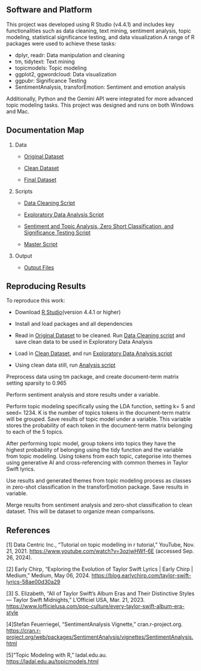## Software and Platform

This project was developed using R Studio (v4.4.1) and includes key functionalities such as data cleaning, text mining, sentiment analysis, topic modeling, statistical significance testing, and data visualization.A range of R packages were used to achieve these tasks:

- dplyr, readr: Data manipulation and cleaning
- tm, tidytext: Text mining
- topicmodels: Topic modeling
- ggplot2, ggwordcloud: Data visualization
- ggpubr: Significance Testing
- SentimentAnalysis, transforEmotion: Sentiment and emotion analysis

Additionally, Python and the Gemini API were integrated for more advanced topic modeling tasks. This project was designed and runs on both Windows and Mac.

## Documentation Map
1. Data
   
     - [Original Dataset](https://github.com/cann-emma/DSProject1/blob/main/data/ts_discography_original.csv) 


     - [Clean Dataset](https://github.com/cann-emma/DSProject1/blob/main/data/ts_discography_clean.csv)


     - [Final Dataset](https://github.com/cann-emma/DSProject1/blob/main/data/ts_discography_final.csv)
   
2. Scripts
   
     - [Data Cleaning Script](https://github.com/cann-emma/DSProject1/blob/main/scripts/TSwift-DataCleaning.R)

   
     - [Exploratory Data Analysis Script](https://github.com/cann-emma/DSProject1/blob/main/scripts/TSwift-EDA.R)
   

     - [Sentiment and Topic Analysis, Zero Short Classification, and Significance Testing Script](https://github.com/cann-emma/DSProject1/blob/main/scripts/TSwift-Analysis.R)

   
     - [Master Script](https://github.com/cann-emma/DSProject1/blob/main/scripts/TSwift-MasterAnalysis.R)
   
3. Output

   - [Output Files](https://github.com/cann-emma/DSProject1/tree/main/output)

## Reproducing Results
To reproduce this work:

- Download [R Studio](https://cran.r-project.org/)(version 4.4.1 or higher)

- Install and load packages and all dependencies

- Read in [Original Dataset](https://github.com/cann-emma/DSProject1/blob/main/data/ts_discography_original.csv) to be cleaned. Run [Data Cleaning script](https://github.com/cann-emma/DSProject1/blob/main/scripts/TSwift-DataCleaning.R) and save clean data to be used in Exploratory Data Analysis

- Load in [Clean Dataset](https://github.com/cann-emma/DSProject1/blob/main/data/ts_discography_clean.csv), and run [Exploratory Data Analysis script](https://github.com/cann-emma/DSProject1/blob/main/scripts/TSwift-EDA.R)

- Using clean data still, run [Analysis script](https://github.com/cann-emma/DSProject1/blob/main/scripts/TSwift-Analysis.R)


Preprocess data using tm package, and create document-term matrix setting sparsity to 0.965

Perform sentiment analysis and store results under a variable.

Perform topic modeling specifically using the LDA function, setting k= 5 and seed= 1234. K is the number of topics tokens in the document-term matrix will be grouped. Save results of topic model under a variable. This variable stores the probability of each token in the document-term matrix belonging to each of the 5 topics. 

After performing topic model, group tokens into topics they have the highest probability of belonging using the tidy function and the variable from topic modeling. Using tokens from each topic, categorise into themes using generative AI and cross-referencing with common themes in Taylor Swift lyrics.

Use results and generated themes from topic modeling process as classes in zero-shot classification in the transforEmotion package. Save results in variable. 

Merge results from sentiment analysis and zero-shot classification to clean dataset. This will be dataset to organize mean comparisons.



## References

[1] Data Centric Inc., “Tutorial on topic modelling in r tutorial,” YouTube, Nov. 21, 2021. 
https://www.youtube.com/watch?v=3ozjwHWf-6E (accessed Sep. 26, 2024).

[2] Early Chirp, “Exploring the Evolution of Taylor Swift Lyrics | Early Chirp | Medium,” Medium, May 06, 2024.
https://blog.earlychirp.com/taylor-swift-lyrics-58ae00d30a29

[3] S. Elizabeth, “All of Taylor Swift’s Album Eras and Their Distinctive Styles — Taylor Swift Midnights,” L’Officiel USA, Mar. 21, 2023.
https://www.lofficielusa.com/pop-culture/every-taylor-swift-album-era-style

[4]Stefan Feuerriegel, “SentimentAnalysis Vignette,” cran.r-project.org. 
https://cran.r-project.org/web/packages/SentimentAnalysis/vignettes/SentimentAnalysis.html

[5]“Topic Modeling with R,” ladal.edu.au.
https://ladal.edu.au/topicmodels.html
‌
‌
‌
